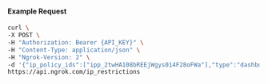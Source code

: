 <!-- Code generated for API Clients. DO NOT EDIT. -->

#### Example Request

```bash
curl \
-X POST \
-H "Authorization: Bearer {API_KEY}" \
-H "Content-Type: application/json" \
-H "Ngrok-Version: 2" \
-d '{"ip_policy_ids":["ipp_2twHA108bREEjWgys014F28oFWa"],"type":"dashboard"}' \
https://api.ngrok.com/ip_restrictions
```
